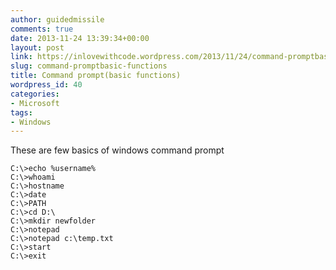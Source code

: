 ```yaml
---
author: guidedmissile
comments: true
date: 2013-11-24 13:39:34+00:00
layout: post
link: https://inlovewithcode.wordpress.com/2013/11/24/command-promptbasic-functions/
slug: command-promptbasic-functions
title: Command prompt(basic functions)
wordpress_id: 40
categories:
- Microsoft
tags:
- Windows
---
```


These are few basics of windows command prompt

    
    C:\>echo %username%
    C:\>whoami
    C:\>hostname
    C:\>date
    C:\>PATH
    C:\>cd D:\
    C:\>mkdir newfolder
    C:\>notepad
    C:\>notepad c:\temp.txt
    C:\>start
    C:\>exit
